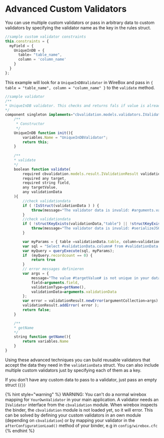 # Advanced Custom Validators

You can use multiple custom validators or pass in arbitrary data to custom validators by specifying the validator name as the key in the rules struct.

```javascript
//sample custom validator constraints
this.constraints = {
  myField = {
    UniqueInDB = { 
      table= "table_name", 
      column = 'column_name' 
    }    
  }
};
```

This example will look for a `UniqueInDBValidator` in WireBox and pass in `{ table = "table_name", column = "column_name" }` to the `validate` method.

```javascript
//sample validator
/**
* UniqueInDB validator. This checks and returns fals if value is already present in DB
*/
component singleton implements="cbvalidation.models.validators.IValidator" accessors="true"  {
	/**
	 * Constructor
	 */
	UniqueInDB function init(){
		variables.Name = "UniqueInDBValidator";
		return this;
	}
	
	/**
	* validate
	*/
	boolean function validate(
		required cbvalidation.models.result.IValidationResult validationResult,
		required any target,
		required string field,
		any targetValue,
		any validationData
	){
		//check validationdata
		if ( !IsStruct(validationData ) ) {
			throw(message="The validator data is invalid: #arguments.validationData#, it must be a struct with keys 'table' = 'tableName' and 'column' = 'columnName'");
		}
		//check validationdata
		if ( !structKeyExists(validationData,"table") || !structKeyExists(validationData,"column") ) {
			throw(message="The validator data is invalid: #serializeJSON(validationData)# it must be a struct with keys 'table' = 'tableName' and 'column' = 'columnName'");
		}

		var myParams = { table =validationData.table, column=validationData.column, columnvalue=targetValue };
		var sql = "Select #validationData.column# from #validationData.table# where #validationData.column# = :columnvalue";
		var myQuery = queryExecute(sql, myParams);
		if  (myQuery.recordcount == 0) { 
			return true 
		} 
		// error messages definieren
		var args = {
			message="The value #targetValue# is not unique in your database",
			field=arguments.field,
			validationType=getName(),
			validationData=arguments.validationData
		};
		var error = validationResult.newError(argumentCollection=args).setErrorMetadata({table=validationData.table, column=validationData.column});
		validationResult.addError( error );
		return false;
	}

	/**
	* getName
	*/
	string function getName(){
		return variables.Name
	}
}
```

Using these advanced techniques you can build reusable validators that accept the data they need in the `validationData` struct. You can also include multiple custom validators just by specifying each of them as a key.

If you don't have any custom data to pass to a validator, just pass an empty struct \(`{}`\)

{% hint style="warning" %}
WARNING: You can't do a normal wirebox mapping for `YourOwnValidator` in your main application. A validator needs an `IValidator` interface from the `cbvalidation` module. When wirebox inspects the binder, the `cbvalidation` module is not loaded yet, so it will error. This can be solved by defining your custom validators in an own module \(depending on `cbvalidation`\) or by mapping your validator in the `afterConfigurationLoad()` method of your binder, e.g in `config/wirebox.cfc`
{% endhint %}

